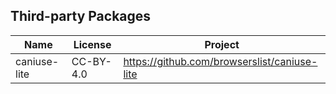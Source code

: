 ## Third-party Packages

| Name | License | Project |
|---|---|---|
| caniuse-lite | CC-BY-4.0 | https://github.com/browserslist/caniuse-lite |
